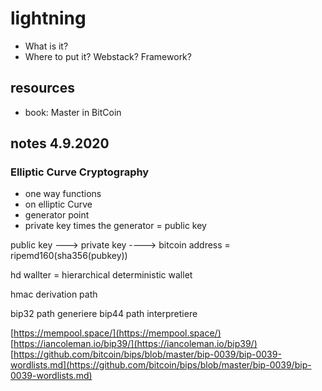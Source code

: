 # lightning

* What is it?
* Where to put it? Webstack? Framework?

## resources

* book: Master in BitCoin

## notes 4.9.2020

### Elliptic Curve Cryptography

* one way functions
* on elliptic Curve
* generator point
* private key times the generator = public key

public key ---&gt; private key ----&gt; bitcoin address = ripemd160\(sha356\(pubkey\)\)

hd wallter = hierarchical deterministic wallet

hmac derivation path

bip32 path generiere bip44 path interpretiere

[https://mempool.space/](https://mempool.space/) [https://iancoleman.io/bip39/](https://iancoleman.io/bip39/) [https://github.com/bitcoin/bips/blob/master/bip-0039/bip-0039-wordlists.md](https://github.com/bitcoin/bips/blob/master/bip-0039/bip-0039-wordlists.md)

